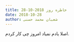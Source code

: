 ```yaml
---
title: خاطره روز 2018-10-28
date: 2018-10-28
author: شعبان محمد حسنی
---
```


اصلا یادم نمیاد امروز چی کار کردم.